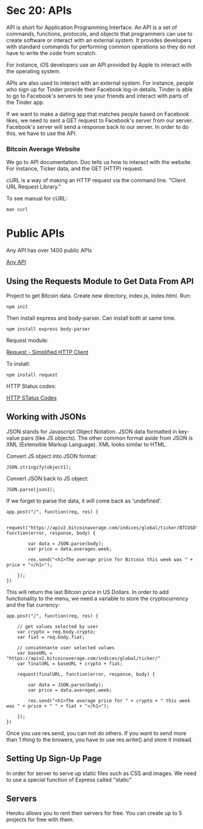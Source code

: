 # Sec 20: APIs

API is short for Application Programming Interface. An API is a set of commands, functions, protocols, and objects that programmers can use to create software or interact with an external system. It provides developers with standard commands for performing common operations so they do not have to write the code from scratch. 

For instance, iOS developers use an API provided by Apple to interact with the operating system. 

APIs are also used to interact with an external system. For instance, people who sign up for Tinder provide their Facebook log-in details. Tinder is able to go to Facebook's servers to see your friends and interact with parts of the Tinder app. 

If we want to make a dating app that matches people based on Facebook likes, we need to sent a GET request to Facebook's server from our server. Facebook's server will send a response back to our server. In order to do this, we have to use the API. 

### Bitcoin Average Website

We go to API documentation. Doc tells us how to interact with the website. For instance, Ticker data, and the GET (HTTP) request. 

cURL is a way of making an HTTP request via the command line. "Client URL Request Library."

To see manual for cURL:

```
man curl
```

# Public APIs

Any API has over 1400 public APIs

[Any API](https://any-api.com/)


## Using the Requests Module to Get Data From API

Project to get Bitcoin data. Create new directory, index.js, index.html. Run:

```
npm init
```

Then install express and body-parser. Can install both at same time. 

```
npm install express body-parser
```

Request module:

[Request - Simplified HTTP Client](https://www.npmjs.com/package/request)

To install:

```
npm install request
```

HTTP Status codes:

[HTTP STatus Codes](https://httpstatuses.com/)


## Working with JSONs

JSON stands for Javascript Object Notation. JSON data formatted in key-value pairs (like JS objects). The other common format aside from JSON is XML (Extensible Markup Language). XML looks similar to HTML. 

Convert JS object into JSON format:

```
JSON.stringify(object1);
```

Convert JSON back to JS object:

```
JSON.parse(json1);
```

If we forget to parse the data, it will come back as 'undefined'. 

```
app.post("/", function(req, res) {

    request("https://apiv2.bitcoinaverage.com/indices/global/ticker/BTCUSD", function(error, response, body) {
        
        var data = JSON.parse(body);
        var price = data.averages.week;

        res.send("<h1>The average price for Bitcoin this week was " + price + "</h1>");

    });
})
```

This will return the last Bitcoin price in US Dollars. In order to add functionality to the menu, we need a variable to store the cryptocurrency and the fiat currency:

```
app.post("/", function(req, res) {

    // get values selected by user
    var crypto = req.body.crypto;
    var fiat = req.body.fiat;

    // concatenante user selected values
    var baseURL = "https://apiv2.bitcoinaverage.com/indices/global/ticker/"
    var finalURL = baseURL + crypto + fiat;

    request(finalURL, function(error, response, body) {
        
        var data = JSON.parse(body);
        var price = data.averages.week;

        res.send("<h1>The average price for " + crypto + " this week was " + price + " " + fiat + "</h1>");

    });
})
```

Once you use res.send, you can not do others. If you want to send more than 1 thing to the browers, you have to use res.write() and store it instead. 

## Setting Up Sign-Up Page

In order for server to serve up static files such as CSS and images. We need to use a special function of Express called "static"

## Servers

Heroku allows you to rent their servers for free. You can create up to 5 projects for free with them. 


